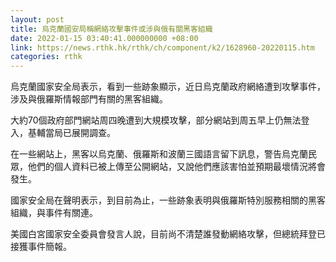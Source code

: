 ```yaml
---
layout: post
title: 烏克蘭國安局稱網絡攻擊事件或涉與俄有關黑客組織
date: 2022-01-15 03:40:41.000000000 +08:00
link: https://news.rthk.hk/rthk/ch/component/k2/1628960-20220115.htm
categories: rthk
---
```


烏克蘭國家安全局表示，看到一些跡象顯示，近日烏克蘭政府網絡遭到攻擊事件，涉及與俄羅斯情報部門有關的黑客組織。

大約70個政府部門網站周四晚遭到大規模攻擊，部分網站到周五早上仍無法登入，基輔當局已展開調查。

在一些網站上，黑客以烏克蘭、俄羅斯和波蘭三國語言留下訊息，警告烏克蘭民眾，他們的個人資料已被上傳至公開網站，又說他們應該害怕並預期最壞情況將會發生。

國家安全局在聲明表示，到目前為止，一些跡象表明與俄羅斯特別服務相關的黑客組織，與事件有關連。

美國白宮國家安全委員會發言人說，目前尚不清楚誰發動網絡攻擊，但總統拜登已接獲事件簡報。
